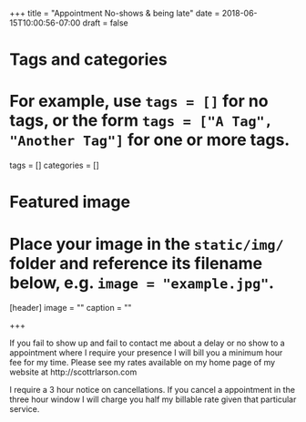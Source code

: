 +++
title = "Appointment No-shows & being late"
date = 2018-06-15T10:00:56-07:00
draft = false

# Tags and categories
# For example, use `tags = []` for no tags, or the form `tags = ["A Tag", "Another Tag"]` for one or more tags.
tags = []
categories = []

# Featured image
# Place your image in the `static/img/` folder and reference its filename below, e.g. `image = "example.jpg"`.
[header]
image = ""
caption = ""

+++
<p>If you fail to show up and fail to contact me about a delay or no show to a appointment where I require your presence I will bill you a minimum hour fee for my time. Please see my rates available on my home page of my website at http://scottrlarson.com</p>
<p>I require a 3 hour notice on cancellations. If you cancel a appointment in the three hour window I will charge you half my billable rate given that particular service. </p>
